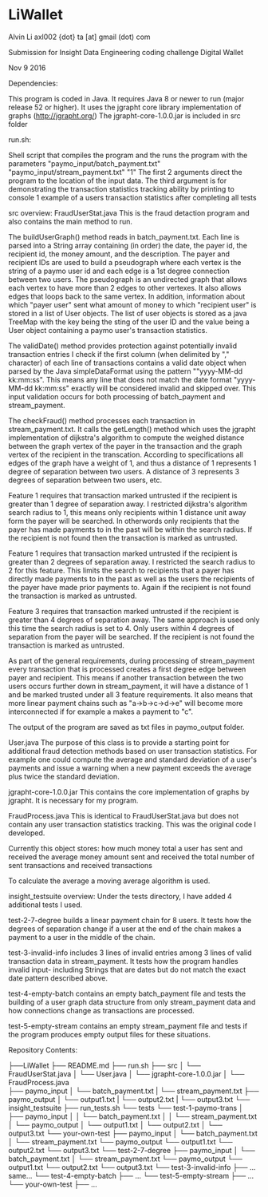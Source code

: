 # LiWallet

Alvin Li
axl002 {dot} ta [at] gmail (dot) com

Submission for Insight Data Engineering coding challenge Digital Wallet

Nov 9 2016


Dependencies:

This program is coded in Java. It requires Java 8 or newer to run (major release 52 or higher).
It uses the jgrapht core library implementation of graphs (http://jgrapht.org/)
The jgrapht-core-1.0.0.jar is included in src folder

run.sh:

Shell script that compiles the program and the runs the program with the parameters "paymo_input/batch_payment.txt" "paymo_input/stream_payment.txt" "1"
The first 2 arguments direct the program to the location of the input data.
The third argument is for demonstrating the transaction statistics tracking ability by printing to console 1 example of a users transaction statistics after completing all tests

src overview:
FraudUserStat.java
This is the fraud detaction program and also contains the main method to run.


The buildUserGraph() method reads in batch_payment.txt.
Each line is parsed into a String array containing (in order) the date, the payer id, the recipient id, the money amount, and the description.
The payer and recipient IDs are used to build a pseudograph where each vertex is the string of a paymo user id and each edge is a 1st degree connection between two users. 
The pseudograph is an undirected graph that allows each vertex to have more than 2 edges to other vertexes. It also allows edges that loops back to the same vertex.
In addition, information about which "payer user" sent what amount of money to which "recipient user" is stored in a list of User objects. 
The list of user objects is stored as a java TreeMap with the key being the sting of the user ID and the value being a User object containing a paymo user's transaction statistics.

The validDate() method provides protection against potentially invalid transaction entries I check if the first column (when delimited by "," character) of each line of transactions contains a valid date object when parsed by the Java simpleDataFormat using the pattern ""yyyy-MM-dd kk:mm:ss".
This means any line that does not match the date format "yyyy-MM-dd kk:mm:ss" exactly will be considered invalid and skipped over.
This input validation occurs for both processing of batch_payment and stream_payment.

The checkFraud() method processes each transaction in stream_payment.txt. 
It calls the getLength() method which uses the jgrapht implementation of dijkstra's algorithm to compute the weighed distance between the graph vertex of the payer in the transaction and the graph vertex of the recipient in the transcation.
According to specifications all edges of the graph have a weight of 1, and thus a distance of 1 represents 1 degree of separation between two users.
A distance of 3 represents 3 degrees of separation between two users, etc.

Feature 1 requires that transaction marked untrusted if the recipient is greater than 1 degree of separation away. 
I restricted dijkstra's algorithm search radius to 1, this means only recipients within 1 distance unit away form the payer will be searched.
In otherwords only recipients that the payer has made payments to in the past will be within the search radius.
If the recipient is not found then the transaction is marked as untrusted.

Feature 1 requires that transaction marked untrusted if the recipient is greater than 2 degrees of separation away. 
I restricted the search radius to 2 for this feature. 
This limits the search to recipients that a payer has directly made payments to in the past as well as the users the recipients of the payer have made prior payments to.
Again if the recipient is not found the transaction is marked as untrusted.

Feature 3 requires that transaction marked untrusted if the recipient is greater than 4 degrees of separation away.
The same approach is used only this time the search radius is set to 4. Only users within 4 degrees of separation from the payer will be searched.
If the recipient is not found the transaction is marked as untrusted.

As part of the general requirements, during processing of stream_payment every transaction that is processed creates a first degree edge between payer and recipient. 
This means if another transaction between the two users occurs further down in stream_payment, it will have a distance of 1 and be marked trusted under all 3 feature requirements.
It also means that more linear payment chains such as "a->b->c->d->e" will become more interconnected if for example a makes a payment to "c".

The output of the program are saved as txt files in paymo_output folder.

User.java
The purpose of this class is to provide a starting point for additional fraud detection methods based on user transaction statistics.
For example one could compute the average and standard deviation of a user's payments and issue a warning when a new payment exceeds the average plus twice the standard deviation.

jgrapht-core-1.0.0.jar
This contains the core implementation of graphs by jgrapht. It is necessary for my program.

FraudProcess.java
This is identical to FraudUserStat.java but does not contain any user transaction statistics tracking. This was the original code I developed.

Currently this object stores:
how much money total a user has sent and received
the average money amount sent and received
the total number of sent transactions and received transactions

To calculate the average a moving average algorithm is used.


insight_testsuite overview:
Under the tests directory, I have added 4 additional tests I used.

test-2-7-degree builds a linear payment chain for 8 users. 
It tests how the degrees of separation change if a user at the end of the chain makes a payment to a user in the middle of the chain.

test-3-invalid-info includes 3 lines of invalid entries among 3 lines of valid transaction data in stream_payment.
It tests how the program handles invalid input- including Strings that are dates but do not match the exact date pattern described above.

test-4-empty-batch contains an empty batch_payment file and tests the building of a user graph data structure from only stream_payment data and how connections change as transactions are processed.

test-5-empty-stream contains an empty stream_payment file and tests if the program produces empty output files for these situations.


Repository Contents:

├──LiWallet
	├── README.md 
	├── run.sh
	├── src
	│  	└── FraudUserStat.java
	│  	└── User.java
	│  	└── jgrapht-core-1.0.0.jar
	│  	└── FraudProcess.java	
	├── paymo_input
	│   └── batch_payment.txt
	|   └── stream_payment.txt
	├── paymo_output
	│   └── output1.txt
	|   └── output2.txt
	|   └── output3.txt
	└── insight_testsuite
	 	   ├── run_tests.sh
		   └── tests
	        	└── test-1-paymo-trans
        		│   ├── paymo_input
        		│   │   └── batch_payment.txt
        		│   │   └── stream_payment.txt
        		│   └── paymo_output
        		│       └── output1.txt
        		│       └── output2.txt
        		│       └── output3.txt
        		└── your-own-test
            		 ├── paymo_input
        		     │   └── batch_payment.txt
        		     │   └── stream_payment.txt
        		     └── paymo_output
        		         └── output1.txt
        		         └── output2.txt
        		         └── output3.txt
        		└── test-2-7-degree
            		 ├── paymo_input
        		     │   └── batch_payment.txt
        		     │   └── stream_payment.txt
        		     └── paymo_output
        		         └── output1.txt
        		         └── output2.txt
        		         └── output3.txt
        		└── test-3-invalid-info
            		 ├── ... same...
        		└── test-4-empty-batch
            		 ├── ...
        		└── test-5-empty-stream
            		 ├── ...
        		└── your-own-test
            		 ├── ...      		         

